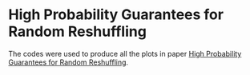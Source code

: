 # High Probability Guarantees for Random Reshuffling
The codes were used to produce all the plots in paper [High Probability Guarantees for Random Reshuffling](https://arxiv.org/pdf/2311.11841).
